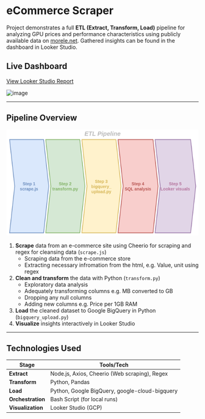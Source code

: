 # eCommerce Scraper

Project demonstrates a full **ETL (Extract, Transform, Load)** pipeline for analyzing GPU prices and performance characteristics using publicly available data on [morele.net]("https://www.morele.net/"). Gathered insights can be found in the dashboard in Looker Studio.


##  Live Dashboard

 [View Looker Studio Report](https://lookerstudio.google.com/reporting/d1665484-99d1-43cb-bcf7-d049b0d0bd99)
 
![image](https://github.com/user-attachments/assets/a82263b8-7f3f-409b-aa00-a78300c306bd)

---

##  Pipeline Overview

<img src="Pipeline.png" alt="Pipeline ETL">

1. **Scrape** data from an e-commerce site using Cheerio for scraping and regex for cleansing data (`scrape.js`) 
   - Scraping data from the e-commerce store
   - Extracting necessary infromation from the html, e.g. Value, unit using regex 
2. **Clean and transform** the data with Python (`transform.py`)
   - Exploratory data analysis
   - Adequately transforming columns e.g. MB converted to GB
   - Dropping any null columns
   - Adding new columns e.g. Price per 1GB RAM
3. **Load** the cleaned dataset to Google BigQuery in Python (`bigquery_upload.py`) 
4. **Visualize** insights interactively in Looker Studio


---

##  Technologies Used

| Stage        | Tools/Tech                             |
|--------------|-----------------------------------------|
| **Extract**  | Node.js, Axios, Cheerio (Web scraping), Regex |
| **Transform**| Python, Pandas                  |
| **Load**     | Python, Google BigQuery, google-cloud-bigquery |
| **Orchestration** | Bash Script (for local runs)       |
| **Visualization** | Looker Studio (GCP)               |




